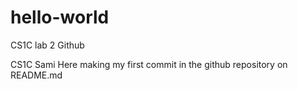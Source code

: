 # hello-world
CS1C lab 2 Github

CS1C Sami Here making my first commit in the github repository on README.md
